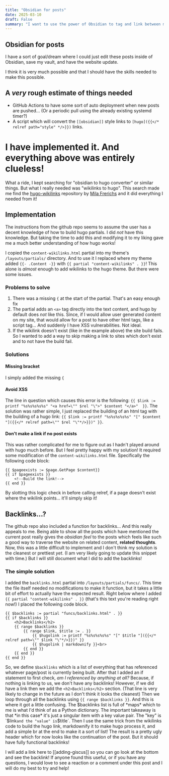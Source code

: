 ```yaml
---
title: "Obsidian for posts"
date: 2025-03-10
draft: False
summary: "I want to use the power of Obsidian to tag and link between my posts"
---
```

## Obsidian for posts
I have a sort of goal/dream where I could just edit these posts inside of Obsidian, save my vault, and have the website update.

I think it is very much possible and that I should have the skills needed to make this possible.

## A *very* rough estimate of things needed
- GitHub Actions to have some sort of auto deployment when new posts are pushed... (Or a periodic pull using the already existing systemd timer?)
- A script which will convert the `[[obsidian]]` style links to `[hugo]({{</* relref path="style" */>}})` links.

# I have implemented it. And everything above was entirely clueless!
What a ride, I kept searching for "obsidian to hugo converter" or similar things. But what I really needed was "wikilinks to hugo". This search made me find the [hugo-wikilinks](https://github.com/milafrerichs/hugo-wikilinks) repository by [Mila Frerichs](https://github.com/milafrerichs) and it did everything I needed from it!

## Implementation
The instructions from the github repo seems to assume the user has a decent knowledge of how to build hugo partials. I did *not* have this knowledge. But taking the time to add this and modifying it to my liking gave me a much better understanding of how hugo works!

I copied the `content-wikilinks.html` partial into my theme's `/layouts/partials/` directory. And to use it I replaced where my theme added `{{- .Content -}}` with `{{ partial "content-wikilinks" . }}`! This alone is *almost* enough to add wikilinks to the hugo theme. But there were some issues.

### Problems to solve
1. There was a missing `{` at the start of the partial. That's an easy enough fix
2. The partial adds an `<a>` tag directly into the text content, and hugo by default does *not* like this. Since, if I would allow user generated content on my site, that would allow for a post to have other html tags, like a script tag... And suddenly I have XSS vulnerabilities. Not ideal.
3. If the wikilink doesn't exist (like in the example above) the site build fails. So I wanted to add a way to skip making a link to sites which don't exist and to not have the build fail.

### Solutions
#### Missing bracket
I simply added the missing `{`
#### Avoid XSS
The line in question which causes this error is the following: `{{ $link := printf "%s%s%s%s%s" "<a href=\"" $rel "\">" $content "</a>"  }}`. The solution was rather simple, I just replaced the building of an html tag with the building of a hugo link: `{{ $link := printf "%s%s%s%s%s" "[" $content "]({{</* relref path=\"" $rel "\"*/>}})" }}`.
#### Don't make a link if no post exists
This was rather complicated for me to figure out as I hadn't played around with hugo much before. But I feel pretty happy with my solution! It required some modification of the `content-wikilinks.html` file. Specifically the following code block:
```
{{ $pageexists := $page.GetPage $content}}
{{ if $pageexists }}
    <!--Build the link!-->
{{ end }}
```
By slotting this logic check in before calling relref, if a page doesn't exist where the wikilink points... it'll simply skip it!

## Backlinks...?
The github repo also included a function for backlinks... And this really appeals to me. Being able to show all the posts which have mentioned the current post really gives the *obsidian feel* to the posts which feels like such a good way to traverse the website on related content, __related thoughts__. Now, this was a little difficult to implement and I don't think my solution is the cleanest or prettiest *yet*. (I am very likely going to update this snippet with time.) But I will still document what I did to add the backlinks!

### The simple solution
I added the `backlinks.html` partial into `/layouts/partials/funcs/`. This time the file itself needed no modifications to make it function, but it takes a little bit of effort to actually have the expected result. Right below where I added `{{ partial "content-wikilinks" . }}` (that's this text you're reading right now!) I placed the following code block.
```
{{ $backlinks := partial "funcs/backlinks.html" . }}
{{ if $backlinks }}
    <h2>Backlinks</h2>
    {{ range $backlinks }}
        {{ range $link, $title := . }}
            {{ $hugolink := printf "%s%s%s%s%s" "[" $title "]({{</* relref path=\"" $link "\"*/>}})" }}
            {{ $hugolink | markdownify }}<br>
        {{ end }}
    {{ end }}
{{ end }}
```
So, we define `$backlinks` which is a list of everything that has referenced whatever page/post is currently being built. After that I added an if statement to first check, *am I referenced by anything at all?* Because, if nothing is linking to us, we don't have any backlinks! However, if we did have a link then we add the `<h2>Backlinks</h2>` section. (That line is very likely to change in the future as I don't think it looks the cleanest)
Then we loop through all the backlinks using `{{ range $backlinks }}`. And this is where it got a little confusing. The $backlinks list is full of *maps* which to me is what I'd think of as a Python dictionary. The important takeaway is that *in this case* it's just a singular item with a key value pair. The "key" is `$link` and the "value" is `$title`. Then I use the same trick from the wikilinks code to build the hugo link, markdownify it to make hugo process it, and add a simple br at the end to make it a sort of list!
The result is a pretty ugly header which for now looks like the continuation of the post. But it should have fully functional backlinks!

I will add a link here to [[adding-giscus]] so you can go look at the bottom and see the backlink!
If anyone found this useful, or if you have any questions, I would love to see a reaction or a comment under this post and I will do my best to try and help!